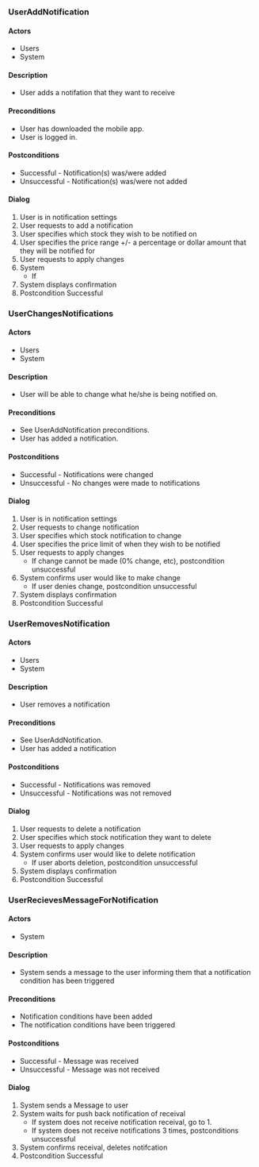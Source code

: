 ### UserAddNotification

#### Actors
* Users
* System

#### Description
* User adds a notifation that they want to receive

#### Preconditions
* User has downloaded the mobile app.
* User is logged in.

#### Postconditions
* Successful - Notification(s) was/were added
* Unsuccessful - Notification(s) was/were not added

#### Dialog
1. User is in notification settings
1. User requests to add a notification
2. User specifies which stock they wish to be notified on
3. User specifies the price range +/- a percentage or dollar amount that they will be notified for
4. User requests to apply changes
4. System 
   + If 
5. System displays confirmation
6. Postcondition Successful



### UserChangesNotifications

#### Actors
* Users
* System

#### Description
* User will be able to change what he/she is being notified on.

#### Preconditions
* See UserAddNotification preconditions.
* User has added a notification.

#### Postconditions
* Successful - Notifications were changed
* Unsuccessful - No changes were made to notifications

#### Dialog
1. User is in notification settings
2. User requests to change notification
3. User specifies which stock notification to change
4. User specifies the price limit of when they wish to be notified
5. User requests to apply changes
   + If change cannot be made (0% change, etc), postcondition unsuccessful
6. System confirms user would like to make change
   + If user denies change, postcondition unsuccessful
7. System displays confirmation
8. Postcondition Successful

### UserRemovesNotification

#### Actors
* Users
* System

#### Description
* User removes a notification

#### Preconditions
* See UserAddNotification.
* User has added a notification

#### Postconditions
* Successful - Notifications was removed
* Unsuccessful - Notifications was not removed

#### Dialog
1. User requests to delete a notification
2. User specifies which stock notification they want to delete
3. User requests to apply changes
4. System confirms user would like to delete notification
   + If user aborts deletion, postcondition unsuccessful
5. System displays confirmation
6. Postcondition Successful 


### UserRecievesMessageForNotification

#### Actors
* System

#### Description
* System sends a message to the user informing them that a notification condition has been triggered

#### Preconditions
* Notification conditions have been added
* The notification conditions have been triggered

#### Postconditions
* Successful - Message was received
* Unsuccessful - Message was not received

#### Dialog
1. System sends a Message to user
2. System waits for push back notification of receival
   + If system does not receive notification receival, go to 1.
   + If system does not receive notifications 3 times, postconditions unsuccessful
3. System confirms receival, deletes notifcation
4. Postcondition Successful
